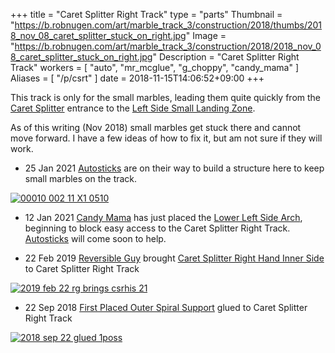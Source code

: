 +++
title = "Caret Splitter Right Track"
type = "parts"
Thumbnail = "https://b.robnugen.com/art/marble_track_3/construction/2018/thumbs/2018_nov_08_caret_splitter_stuck_on_right.jpg"
Image = "https://b.robnugen.com/art/marble_track_3/construction/2018/2018_nov_08_caret_splitter_stuck_on_right.jpg"
Description = "Caret Splitter Right Track"
workers = [
    "auto",
    "mr_mcglue",
    "g_choppy",
    "candy_mama"
]
Aliases = [
    "/p/csrt"
]
date = 2018-11-15T14:06:52+09:00
+++

This track is only for the small marbles, leading them quite quickly from the [Caret Splitter](/parts/caret-splitter/) entrance to the [Left Side Small Landing Zone](/parts/left_side_small_landing_zone/).

As of this writing (Nov 2018) small marbles get stuck there and cannot move forward.  I have a few ideas of how to fix it, but am not sure if they will work.

* 25 Jan 2021 [Autosticks](/workers/autosticks/) are  on their way to build a structure here to keep small marbles on the track.

[![00010 002 11 X1 0510](//b.robnugen.com/art/marble_track_3/frames/2021/thumbs/00010_002_11_X1_0510.jpg)](//b.robnugen.com/art/marble_track_3/frames/2021/00010_002_11_X1_0510.jpg)

* 12 Jan 2021 [Candy Mama](/workers/candy_mama/) has just placed the [Lower Left Side Arch](/parts/lower-left-side-arch/), beginning to block easy access to the Caret Splitter Right Track.  [Autosticks](/workers/autosticks/) will come soon to help.

* 22 Feb 2019 [Reversible Guy](/workers/reversible/) brought [Caret Splitter Right Hand Inner Side](/parts/caret-splitter-right-hand-inner-side/) to Caret Splitter Right Track

[![2019 feb 22 rg brings csrhis 21](//b.robnugen.com/art/marble_track_3/track/parts/2019/thumbs/2019_feb_22_rg_brings_csrhis_21.jpg)](//b.robnugen.com/art/marble_track_3/track/parts/2019/2019_feb_22_rg_brings_csrhis_21.jpg)

* 22 Sep 2018 [First Placed Outer Spiral Support](/parts/001p_first_placed_outer_spiral_support/) glued to Caret Splitter Right Track

[![2018 sep 22 glued 1poss](//b.robnugen.com/art/marble_track_3/construction/2018/thumbs/2018_sep_22_glued_1poss.jpg)](//b.robnugen.com/art/marble_track_3/construction/2018/2018_sep_22_glued_1poss.jpg)
